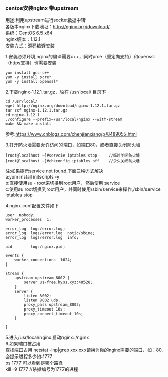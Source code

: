 ### centos安装nginx 带upstream

用途:利用upstream进行socket数据中转  
各版本nginx下载地址：http://nginx.org/download/  
系统：CentOS 6.5 x64  
nginx版本：1.12.1  
安装方式：源码编译安装  

1.安装必须环境,nginx的编译需要c++，同时prce（重定向支持）和openssl（https支持）也需要安装  
```
yum install gcc-c++
yum -y install pcre*
yum -y install openssl*
```

2.下载nginx-1.12.1.tar.gz，放在 /usr/local/ 目录下  
```
cd /usr/local/
wget http://nginx.org/download/nginx-1.12.1.tar.gz
tar zxf nginx-1.12.1.tar.gz
cd nginx-1.12.1
./configure --prefix=/usr/local/nginx --with-stream
make && make install
```
参考:https://www.cnblogs.com/chenjianxiang/p/8489055.html  

3.打开防火墙需要允许访问的端口，如端口80，或者直接关闭防火墙  
```
[root@localhost ~]#servcie iptables stop     //临时关闭防火墙
[root@localhost ~]#chkconfig iptables off    //永久关闭防火墙
```
注:如果提示service not found,下面三种方式解决  
a:yum install initscripts -y  
b:直接使用su - root来切换到root用户，然后使用 service   
c:使用su root切换到root用户，并同时使用/sbin/service来操作,/sbin/service iptables stop
 
4.nginx.conf配置文件如下  
```
user  nobody;
worker_processes  1;

error_log  logs/error.log;
error_log  logs/error.log  notic/sbine;
error_log  logs/error.log  info;

pid        logs/nginx.pid;

events {
    worker_connections  1024;
}

stream {
    upstream upstream_8002 {
        server us-free.hyss.xyz:48528;  
    }
    server {
        listen 8002;
        listen 8002 udp;
        proxy_pass upstream_8002;
        proxy_timeout 10s;
        proxy_connect_timeout 10s;   
    }

}

```

5.进入/usr/local/nginx 启动nginx:./nginx  
6.如果端口被占用  
	查找端口占用
	netstat -lnp|grep xxx   xxx请换为你的nginx需要的端口，如：80,会提示进程多少如:1777  
	ps 1777 可以看到是哪个路径  
	kill -9 1777 //杀掉编号为1777的进程